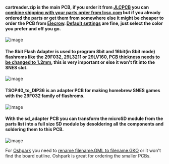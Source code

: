 #### cartreader.zip is the main PCB, if you order it from [JLCPCB](https://jlcpcb.com/quote) you can [combine shipping with your parts order from lcsc.com](https://github.com/sanni/cartreader/wiki/Needed-Parts) but if you already ordered the parts or get them from somewhere else it might be cheaper to order the PCB from [Elecrow](https://www.elecrow.com/pcb-manufacturing.html). [Default settings](https://www.dropbox.com/s/06dnus50ikmsmya/pcb16.jpg?dl=0) are fine, just select the color you prefer and off you go.    

![image](https://dl.dropboxusercontent.com/s/ta7pjoxn9kirtan/v17pcb.png?dl=1)   

#### The 8bit Flash Adapter is used to program 8bit and 16bit(in 8bit mode) flashroms like the 29F032, 29L3211 or 29LV160, [PCB thickness needs to be changed to 1.2mm](https://www.dropbox.com/s/va1c72073cqfy90/pcb12.jpg?dl=0), this is very important or else it won't fit into the SNES slot.   
   
![image](https://dl.dropboxusercontent.com/s/jk2xmjy5bp4jfms/flash_adapter.png?dl=1)    

#### TSOP40_to_DIP36 is an adapter PCB for making homebrew SNES games with the 29F032 family of flashroms.   

![image](https://dl.dropboxusercontent.com/s/lfyts5puzsub1be/TSOP40_to_DIP36.gif?dl=1)  

#### With the sd_adapter PCB you can transform the microSD module from the parts list into a full size SD module by desoldering all the components and soldering them to this PCB.  

![image](https://dl.dropboxusercontent.com/s/jcse9iaxm3bbuu6/sd_adapter.pngg?dl=1)    


For [Oshpark](https://oshpark.com/) you need to [rename filename.GML to filename.GKO](https://www.dropbox.com/s/0rcvhalgeu11sf8/rename.jpg?dl=0) or it won't find the board outline. Oshpark is great for ordering the smaller PCBs.   
